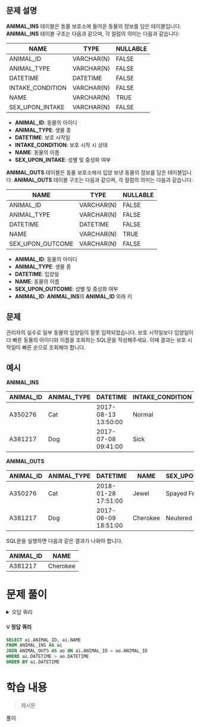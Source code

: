 ## 문제 설명

**ANIMAL_INS** 테이블은 동물 보호소에 들어온 동물의 정보를 담은 테이블입니다. **ANIMAL_INS** 테이블 구조는 다음과 같으며, 각 컬럼의 의미는 다음과 같습니다:

| NAME               | TYPE        | NULLABLE |
|--------------------|-------------|----------|
| ANIMAL_ID          | VARCHAR(N)  | FALSE    |
| ANIMAL_TYPE        | VARCHAR(N)  | FALSE    |
| DATETIME           | DATETIME    | FALSE    |
| INTAKE_CONDITION   | VARCHAR(N)  | FALSE    |
| NAME               | VARCHAR(N)  | TRUE     |
| SEX_UPON_INTAKE    | VARCHAR(N)  | FALSE    |

- **ANIMAL_ID**: 동물의 아이디
- **ANIMAL_TYPE**: 생물 종
- **DATETIME**: 보호 시작일
- **INTAKE_CONDITION**: 보호 시작 시 상태
- **NAME**: 동물의 이름
- **SEX_UPON_INTAKE**: 성별 및 중성화 여부

**ANIMAL_OUTS** 테이블은 동물 보호소에서 입양 보낸 동물의 정보를 담은 테이블입니다. **ANIMAL_OUTS** 테이블 구조는 다음과 같으며, 각 컬럼의 의미는 다음과 같습니다:

| NAME               | TYPE        | NULLABLE |
|--------------------|-------------|----------|
| ANIMAL_ID          | VARCHAR(N)  | FALSE    |
| ANIMAL_TYPE        | VARCHAR(N)  | FALSE    |
| DATETIME           | DATETIME    | FALSE    |
| NAME               | VARCHAR(N)  | TRUE     |
| SEX_UPON_OUTCOME   | VARCHAR(N)  | FALSE    |

- **ANIMAL_ID**: 동물의 아이디
- **ANIMAL_TYPE**: 생물 종
- **DATETIME**: 입양일
- **NAME**: 동물의 이름
- **SEX_UPON_OUTCOME**: 성별 및 중성화 여부
- **ANIMAL_ID**: **ANIMAL_INS**의 **ANIMAL_ID** 외래 키

## 문제
관리자의 실수로 일부 동물의 입양일이 잘못 입력되었습니다. 보호 시작일보다 입양일이 더 빠른 동물의 아이디와 이름을 조회하는 SQL문을 작성해주세요. 이때 결과는 보호 시작일이 빠른 순으로 조회해야 합니다.

## 예시

**ANIMAL_INS**

| ANIMAL_ID  | ANIMAL_TYPE | DATETIME             | INTAKE_CONDITION | NAME     | SEX_UPON_INTAKE |
|------------|-------------|----------------------|------------------|----------|-----------------|
| A350276    | Cat         | 2017-08-13 13:50:00  | Normal           | Jewel    | Spayed Female   |
| A381217    | Dog         | 2017-07-08 09:41:00  | Sick             | Cherokee | Neutered Male   |

**ANIMAL_OUTS**

| ANIMAL_ID  | ANIMAL_TYPE | DATETIME             | NAME     | SEX_UPON_OUTCOME |
|------------|-------------|----------------------|----------|------------------|
| A350276    | Cat         | 2018-01-28 17:51:00  | Jewel    | Spayed Female   |
| A381217    | Dog         | 2017-06-09 18:51:00  | Cherokee | Neutered Male   |

SQL문을 실행하면 다음과 같은 결과가 나와야 합니다.

| ANIMAL_ID  | NAME     |
|------------|----------|
| A381217    | Cherokee |



# 문제 풀이
<details>
<summary>오답 쿼리</summary>
<div markdown="1">

#### 오답1
```SQL

```
</div>
</details>


#### 💡 정답 쿼리  
```SQL
SELECT ai.ANIMAL_ID, ai.NAME
FROM ANIMAL_INS AS ai
JOIN ANIMAL_OUTS AS ao ON ai.ANIMAL_ID = ao.ANIMAL_ID
WHERE ai.DATETIME > ao.DATETIME
ORDER BY ai.DATETIME
```
# 학습 내용
>제시문

풀이
